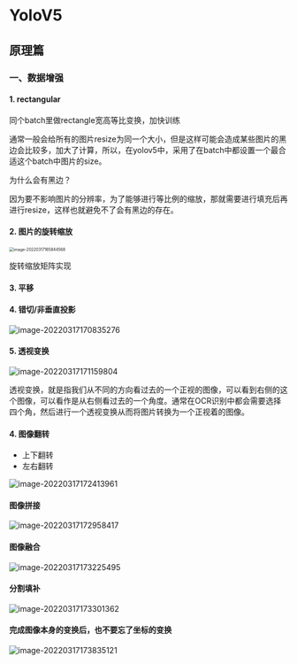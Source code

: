 # YoloV5

## 原理篇

### 一、数据增强

#### 1. rectangular

同个batch里做rectangle宽高等比变换，加快训练

通常一般会给所有的图片resize为同一个大小，但是这样可能会造成某些图片的黑边会比较多，加大了计算，所以，在yolov5中，采用了在batch中都设置一个最合适这个batch中图片的size。

为什么会有黑边？

因为要不影响图片的分辨率，为了能够进行等比例的缩放，那就需要进行填充后再进行resize，这样也就避免不了会有黑边的存在。

#### 2. 图片的旋转缩放

<img src="https://gitee.com/y255413580/img/raw/master/noteimg/image-20220317165844568.png" alt="image-20220317165844568" style="zoom:50%;" />

旋转缩放矩阵实现

#### 3. 平移



#### 4. 错切/非垂直投影

![image-20220317170835276](https://gitee.com/y255413580/img/raw/master/noteimg/image-20220317170835276.png)

#### 5. 透视变换

![image-20220317171159804](https://gitee.com/y255413580/img/raw/master/noteimg/image-20220317171159804.png)

透视变换，就是指我们从不同的方向看过去的一个正视的图像，可以看到右侧的这个图像，可以看作是从右侧看过去的一个角度。通常在OCR识别中都会需要选择四个角，然后进行一个透视变换从而将图片转换为一个正视着的图像。

#### 4. 图像翻转

- 上下翻转
- 左右翻转

![image-20220317172413961](https://gitee.com/y255413580/img/raw/master/noteimg/image-20220317172413961.png)

#### 图像拼接

![image-20220317172958417](https://gitee.com/y255413580/img/raw/master/noteimg/image-20220317172958417.png)

#### 图像融合

![image-20220317173225495](https://gitee.com/y255413580/img/raw/master/noteimg/image-20220317173225495.png)

#### 分割填补

![image-20220317173301362](https://gitee.com/y255413580/img/raw/master/noteimg/image-20220317173301362.png)

#### 完成图像本身的变换后，也不要忘了坐标的变换

![image-20220317173835121](https://gitee.com/y255413580/img/raw/master/noteimg/image-20220317173835121.png)
